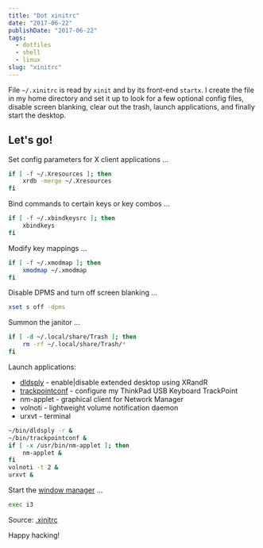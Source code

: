 ```yaml
---
title: "Dot xinitrc"
date: "2017-06-22"
publishDate: "2017-06-22"
tags:
  - dotfiles
  - shell
  - linux
slug: "xinitrc"
---
```


File `~/.xinitrc` is read by `xinit` and by its front-end `startx`. I create the file in my home directory and set it up to look for a few optional config files, disable screen blanking, clear out the trash, launch applications, and finally start the desktop.

## Let's go!

Set config parameters for X client applications ...

```bash
if [ -f ~/.Xresources ]; then
    xrdb -merge ~/.Xresources
fi
```

Bind commands to certain keys or key combos ...

```bash
if [ -f ~/.xbindkeysrc ]; then
    xbindkeys
fi
```

Modify key mappings ...

```bash
if [ -f ~/.xmodmap ]; then
    xmodmap ~/.xmodmap
fi
```

Disable DPMS and turn off screen blanking ...

```bash
xset s off -dpms
```

Summon the janitor ...

```bash
if [ -d ~/.local/share/Trash ]; then
    rm -rf ~/.local/share/Trash/*
fi
```

Launch applications:

* [dldsply](https://github.com/vonbrownie/homebin/blob/master/dldsply) - enable|disable extended desktop using XRandR
* [trackpointconf](https://github.com/vonbrownie/homebin/blob/master/trackpointconf) - configure my ThinkPad USB Keyboard TrackPoint
* nm-applet - graphical client for Network Manager
* volnoti - lightweight volume notification daemon
* urxvt - terminal

```bash
~/bin/dldsply -r &
~/bin/trackpointconf &
if [ -x /usr/bin/nm-applet ]; then
    nm-applet &
fi
volnoti -t 2 &
urxvt &
```

Start the [window manager](http://www.circuidipity.com/i3-tiling-window-manager) ...

```bash
exec i3
```

Source: [.xinitrc](https://github.com/vonbrownie/dotfiles/blob/master/.xinitrc)

Happy hacking!
